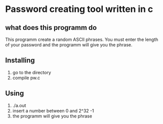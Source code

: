 Password creating tool written in c
==================================

what does this programm do
---------------------------
This programm create a random ASCII phrases. You must enter the length of your password and the programm will give you the phrase.

Installing
------------
1. go to the directory
2. compile pw.c

Using
------------
1. ./a.out
2. insert a number between 0 and 2^32 -1
3. the programm will give you the phrase
